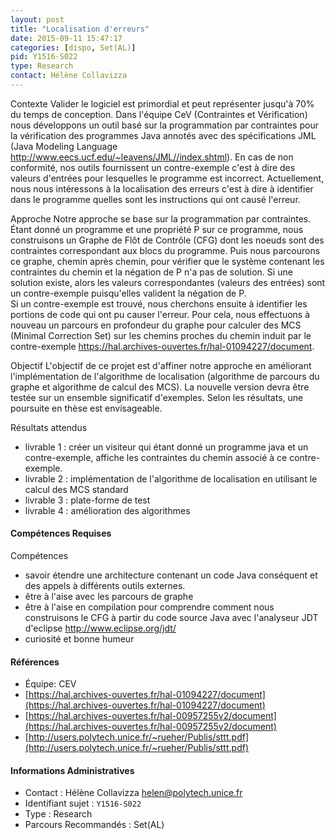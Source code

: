 ```yaml
---
layout: post
title: "Localisation d'erreurs"
date: 2015-09-11 15:47:17
categories: [dispo, Set(AL)]
pid: Y1516-S022
type: Research
contact: Hélène Collavizza
---
```

       
Contexte
Valider le logiciel est primordial et peut représenter jusqu'à 70% du temps de conception. Dans l'équipe CeV (Contraintes et Vérification) nous développons un outil basé sur la programmation par contraintes pour la vérification des programmes Java annotés avec des spécifications JML (Java Modeling Language http://www.eecs.ucf.edu/~leavens/JML//index.shtml). En cas de non conformité, nos outils fournissent un contre-exemple c'est à dire des valeurs d'entrées pour lesquelles le programme est incorrect. Actuellement, nous nous intéressons à la localisation des erreurs c'est à dire à identifier dans le programme quelles sont les instructions qui ont causé l'erreur.

Approche
Notre approche se base sur la programmation par contraintes. Étant donné un programme et une propriété P sur ce programme, nous construisons un Graphe de Flôt de Contrôle (CFG) dont les noeuds sont des contraintes correspondant aux blocs du programme. Puis nous parcourons ce graphe, chemin après chemin, pour vérifier que le système contenant les contraintes du chemin et la négation de P n'a pas de solution. Si une solution existe, alors les valeurs correspondantes (valeurs des entrées) sont un contre-exemple puisqu'elles valident la négation de P.  
Si un contre-exemple est trouvé, nous cherchons ensuite à identifier les portions de code qui ont pu causer l'erreur. Pour cela, nous effectuons à nouveau un parcours en profondeur du graphe pour calculer des MCS (Minimal Correction Set) sur les chemins proches du chemin induit par le contre-exemple https://hal.archives-ouvertes.fr/hal-01094227/document.

Objectif
L'objectif de ce projet est d'affiner notre approche en améliorant l'implémentation de l'algorithme de localisation (algorithme de parcours du graphe et algorithme de calcul des MCS). La nouvelle version devra être testée sur un ensemble significatif d'exemples. Selon les résultats, une poursuite en thèse est envisageable.

Résultats attendus

- livrable 1 : créer un visiteur qui étant donné un programme java et un contre-exemple, affiche les contraintes du chemin associé à ce contre-exemple.
- livrable 2 : implémentation de l'algorithme de localisation en utilisant le calcul des MCS standard
- livrable 3 : plate-forme de test
- livrable 4 : amélioration des algorithmes

#### Compétences Requises
Compétences
- savoir étendre une architecture contenant un code Java conséquent et des appels à différents outils externes.
- être à l'aise avec les parcours de graphe
- être à l'aise en compilation pour comprendre comment nous construisons le CFG à partir du code source Java avec l'analyseur JDT d'eclipse  http://www.eclipse.org/jdt/ 
- curiosité et bonne humeur


#### Références

  * Équipe: CEV
  * [https://hal.archives-ouvertes.fr/hal-01094227/document](https://hal.archives-ouvertes.fr/hal-01094227/document)
  * [https://hal.archives-ouvertes.fr/hal-00957255v2/document](https://hal.archives-ouvertes.fr/hal-00957255v2/document)
  * [http://users.polytech.unice.fr/~rueher/Publis/sttt.pdf](http://users.polytech.unice.fr/~rueher/Publis/sttt.pdf)

#### Informations Administratives
  * Contact : Hélène Collavizza <helen@polytech.unice.fr>
  * Identifiant sujet : `Y1516-S022`
  * Type : Research
  * Parcours Recommandés : Set(AL)
     